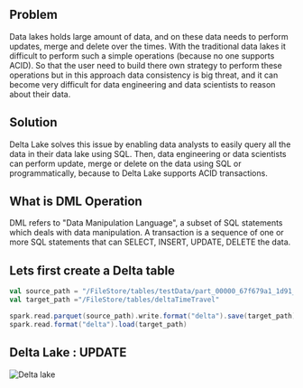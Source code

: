 ## Problem
Data lakes holds large amount of data, and on these data needs to perform updates, merge and delete over the times. With the traditional data lakes it difficult to perform such a simple operations (because no one supports ACID). So that the user need to build there own strategy to perform these operations but in this approach data consistency is big threat, and it can become very difficult for data engineering and data scientists to reason about their data.

## Solution
Delta Lake solves this issue by enabling data analysts to easily query all the data in their data lake using SQL. Then, data engineering or data scientists can perform update, merge or delete on the data using SQL or programmatically, because to Delta Lake supports ACID transactions.


## What is DML Operation
DML refers to "Data Manipulation Language", a subset of SQL statements which deals with data manipulation. A transaction is a sequence of one or more SQL statements that can SELECT, INSERT, UPDATE, DELETE the data.

## Lets first create a Delta table
```scala
val source_path = "/FileStore/tables/testData/part_00000_67f679a1_1d91_4571_9d54_54ab84497267_c000_snappy.parquet"
val target_path ="/FileStore/tables/deltaTimeTravel"

spark.read.parquet(source_path).write.format("delta").save(target_path)
spark.read.format("delta").load(target_path)
```

	

## Delta Lake : UPDATE


















![Delta lake](https://github.com/gurditsingh/blog/blob/gh-pages/_screenshots/dl_ep5_t7.JPG?raw=true)
<!--stackedit_data:
eyJoaXN0b3J5IjpbNzAwMjMwOTY4LDI4MDA3MzMzMSw1NTQyND
kwNTIsLTExMTQ4NDY4ODUsNTczNzM4NDg5LC00MDQ5MDMyNDEs
MTY0MzMxNjUxLC0xMzg3MTk3OTkzLDE1ODcyOTk5MDIsLTc1OT
IzMTc3OCw5NjExNTg2NzQsLTE3MzUyNzI3MjMsLTE0MTIyMTYx
MCwxMTE4NzM0OTEsMTk2NjUxNjc2OSw4NTEzNTcxMDIsLTE1NT
c4MzE2NjksLTEyMTU2OTQyMTMsLTE0MzExMDMyODIsLTE3MjA0
MzAzOTJdfQ==
-->